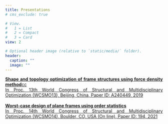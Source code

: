 ```yaml
---
title: Presentations
# cms_exclude: true

# View.
#   1 = List
#   2 = Compact
#   3 = Card
view: 2

# Optional header image (relative to `static/media/` folder).
header:
  caption: ""
  image: ""
---
```


<DIV align="justify">
<span class="underline-on-hover">
<a href="WCSMO13-0521.pdf" target="_blank" font face = "Times New Roman" ><b>Shape and topology optimization of frame structures using force density method</b>cc<br> 
</span>
In Proc. 13th World Congress of Structural and Multidisciplinary Optimization (WCSMO13), Beijing, China, Paper ID: A240449, 2019<br>
<br>

<span class="underline-on-hover">
<a href="WCSMO14-20210515.pdf" target="_blank" font face = "Times New Roman" ><b>Worst-case design of plane frames using order statistics</b><br> 
</span>
In Proc. 14th World Congress of Structural and Multidisciplinary Optimization (WCSMO14), Boulder, CO, USA (On line), Paper ID: 194, 2021<br>
<br>


</DIV>